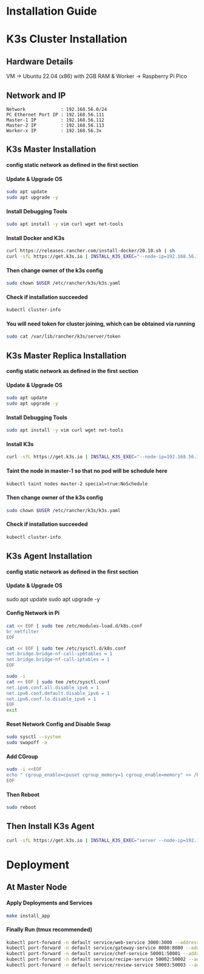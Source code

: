 # Installation Guide

# K3s Cluster Installation

## Hardware Details
VM -> Ubuntu 22.04 (x86) with 2GB RAM & 
Worker -> Raspberry Pi Pico

## Network and IP
```
Network             : 192.168.56.0/24
PC Ethernet Port IP : 192.168.56.111
Master-1 IP         : 192.168.56.112
Master-2 IP         : 192.168.56.113
Worker-x IP         : 192.168.56.3x
```

## K3s Master Installation
#### config static network as defined in the first section

#### Update & Upgrade OS
```bash
sudo apt update
sudo apt upgrade -y
```

#### Install Debugging Tools
```bash
sudo apt install -y vim curl wget net-tools
```

#### Install Docker and K3s
```bash
curl https://releases.rancher.com/install-docker/20.10.sh | sh
curl -sfL https://get.k3s.io | INSTALL_K3S_EXEC="--node-ip=192.168.56.112" K3S_ARGS="--kube-apiserver-arg=default-not-ready-toleration-seconds=5 --kube-apiserver-arg=default-unreachable-toleration-seconds=5 --kube-apiserver-arg=default-uncordon-toleration-seconds=5 --kube-apiserver-arg=default-delete-local-data-delay=5 --kube-apiserver-arg=default-pod-eviction-timeout=5s --kube-apiserver-arg=default-pod-eviction-headroom=5s" sh -s - server --cluster-init
```

#### Then change owner of the k3s config
```bash
sudo chown $USER /etc/rancher/k3s/k3s.yaml
```

#### Check if installation succeeded
```bash
kubectl cluster-info
```

#### You will need token for cluster joining, which can be obtained via running
```bash
sudo cat /var/lib/rancher/k3s/server/token
```

## K3s Master Replica Installation

#### config static network as defined in the first section

#### Update & Upgrade OS
```bash
sudo apt update
sudo apt upgrade -y
```

#### Install Debugging Tools
```bash
sudo apt install -y vim curl wget net-tools
```

#### Install K3s
```bash
curl -sfL https://get.k3s.io | INSTALL_K3S_EXEC="--node-ip=192.168.56.113" K3S_URL=https://192.168.56.112:6443 K3S_ARGS="--kube-apiserver-arg=default-not-ready-toleration-seconds=5 --kube-apiserver-arg=default-unreachable-toleration-seconds=5 --kube-apiserver-arg=default-uncordon-toleration-seconds=5 --kube-apiserver-arg=default-delete-local-data-delay=5 --kube-apiserver-arg=default-pod-eviction-timeout=5s --kube-apiserver-arg=default-pod-eviction-headroom=5s" K3S_TOKEN=<YOUR TOKEN> sh -
```

#### Taint the node in master-1 so that no pod will be schedule here
```bash
kubectl taint nodes master-2 special=true:NoSchedule
```

#### Then change owner of the k3s config
```bash
sudo chown $USER /etc/rancher/k3s/k3s.yaml
```

#### Check if installation succeeded
```bash
kubectl cluster-info
```

## K3s Agent Installation
#### config static network as defined in the first section

#### Update & Upgrade OS
sudo apt update
sudo apt upgrade -y

#### Config Network in Pi
```bash
cat << EOF | sudo tee /etc/modules-load.d/k8s.conf
br_netfilter
EOF

cat << EOF | sudo tee /etc/sysctl.d/k8s.conf
net.bridge.bridge-nf-call-ip6tables = 1
net.bridge.bridge-nf-call-iptables = 1
EOF

sudo -i
cat << EOF | sudo tee /etc/sysctl.conf
net.ipv6.conf.all.disable_ipv6 = 1
net.ipv6.conf.default.disable_ipv6 = 1
net.ipv6.conf.lo.disable_ipv6 = 1
EOF
exit
```

#### Reset Network Config and Disable Swap
```bash
sudo sysctl --system
sudo swapoff -a
```

#### Add CGroup
```bash
sudo -i <<EOF
echo " cgroup_enable=cpuset cgroup_memory=1 cgroup_enable=memory" >> /boot/cmdline.txt
EOF
```

#### Then Reboot
```bash
sudo reboot
```

## Then Install K3s Agent
```bash
curl -sfL https://get.k3s.io | INSTALL_K3S_EXEC="server --node-ip=192.168.56.3x" K3S_URL=https://192.168.56.112:6443 K3S_TOKEN=<YOUR TOKEN> sh -
```

# Deployment

## At Master Node

#### Apply Deployments and Services
```bash
make install_app
```

#### Finally Run (tmux recommended)
```bash
kubectl port-forward -n default service/web-service 3000:3000 --address 0.0.0.0
kubectl port-forward -n default service/gateway-service 8080:8080 --address 0.0.0.0
kubectl port-forward -n default service/chef-service 50001:50001 --address 0.0.0.0
kubectl port-forward -n default service/recipe-service 50002:50002 --address 0.0.0.0
kubectl port-forward -n default service/review-service 50003:50003 --address 0.0.0.0
```
